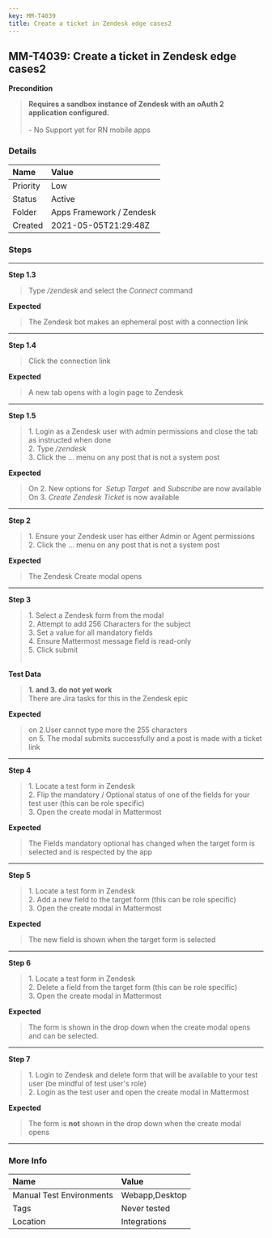 ```yaml
---
key: MM-T4039
title: Create a ticket in Zendesk edge cases2
---
```


## MM-T4039: Create a ticket in Zendesk edge cases2

**Precondition**

> <article><strong>Requires a sandbox instance of Zendesk with an oAuth 2 application configured.</strong> <br><br>- No Support yet for RN mobile apps</article>

### Details

| Name     | Value                    |
| :------- | :----------------------- |
| Priority | Low                      |
| Status   | Active                   |
| Folder   | Apps Framework / Zendesk |
| Created  | 2021-05-05T21:29:48Z     |

### Steps

<hr/>

**Step 1.3**

> <article>Type <em>/zendesk </em>and select the <em>Connect</em> command</article>

**Expected**

> <article>The Zendesk bot makes an ephemeral post with a connection link</article>

<hr/>

**Step 1.4**

> <article>Click the connection link</article>

**Expected**

> <article>A new tab opens with a login page to Zendesk&nbsp;</article>

<hr/>

**Step 1.5**

> <article>1. Login as a Zendesk user with admin permissions and close the tab as instructed when done<br>2. Type <em>/zendesk</em><em><br></em>3. Click the ... menu on any post that is not a system post<em>&nbsp;</em></article>

**Expected**

> <article>On 2. New options for &nbsp;<em>Setup Target</em>&nbsp; and <em>Subscribe&nbsp;</em>are now available<br>On 3. <em>Create Zendesk Ticket </em>is now available</article>

<hr/>

**Step 2**

> <article>1. Ensure your Zendesk user has either Admin or Agent permissions<br>2. Click the ... menu on any post that is not a system post<em>&nbsp;</em></article>

**Expected**

> <article>The Zendesk Create modal opens</article>

<hr/>

**Step 3**

> <article>1. Select a Zendesk form from the modal<br>2. Attempt to add 256 Characters for the subject<br>3. Set a value for all mandatory fields<br>4. Ensure Mattermost message field is read-only<br>5. Click submit<br>&nbsp;</article>

**Test Data**

> <article><strong>1. and 3. do not yet work</strong><br>There are Jira tasks for this in the Zendesk epic</article>

**Expected**

> <article>on 2.User cannot type more the 255 characters<br>on 5. The modal submits successfully and a post is made with a ticket link</article>

<hr/>

**Step 4**

> <article>1. Locate a test form in Zendesk<br>2. Flip the mandatory / Optional status of one of the fields for your test user (this can be role specific)<br>3. Open the create modal in Mattermost</article>

**Expected**

> <article>The Fields mandatory optional has changed when the target form is selected and is respected by the app</article>

<hr/>

**Step 5**

> <article>1. Locate a test form in Zendesk<br>2. Add a new field to the target form (this can be role specific)<br>3. Open the create modal in Mattermost</article>

**Expected**

> <article>The new field is shown when the target form is selected</article>

<hr/>

**Step 6**

> <article>1. Locate a test form in Zendesk<br>2. Delete a  field from the target form (this can be role specific)<br>3. Open the create modal in Mattermost</article>

**Expected**

> <article>The form is shown in the drop down when the create modal opens and can be selected.</article>

<hr/>

**Step 7**

> <article>1. Login to Zendesk and delete form that will be available to your test user (be mindful of test user's role)<br>2. Login as the test user and open the create modal in Mattermost</article>

**Expected**

> <article>The form is <strong>not</strong> shown in the drop down when the create modal opens</article>

<hr/>

### More Info

| Name                     | Value          |
| :----------------------- | :------------- |
| Manual Test Environments | Webapp,Desktop |
| Tags                     | Never tested   |
| Location                 | Integrations   |

